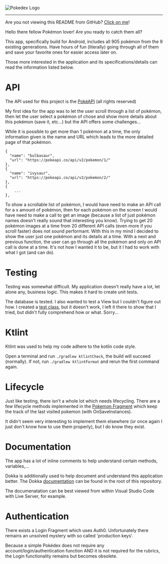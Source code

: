 ![Pokedex Logo](https://rajgaurav99.github.io/PokeCards-WEB/images/banner.png)

---

Are you not viewing this README from GitHub? [Click on me](https://github.com/jaspervd18/Pokedex/)!

Hello there fellow Pokémon lover! Are you ready to catch them all?

This app, specifically build for Android, includes all 905 pokémon from the 9 existing generations. Have hours of fun (literally) going through all of them and save your favorite ones for easier access later on.

Those more interested in the application and its specifications/details can read the information listed below.

# API

The API used for this project is the [PokéAPI](https://pokeapi.co/) (all rights reserved)

My first idea for the app was to let the user scroll through a list of pokémon, then let the user select a pokémon of chose and show more details about this pokémon (save it, etc...) but the API offers some challenges...

While it is possible to get more than 1 pokémon at a time, the only information given is the name and URL which leads to the more detailed page of that pokémon.

    {
      "name": "bulbasaur",
      "url": "https://pokeapi.co/api/v2/pokemon/1/"
    },
    {
      "name": "ivysaur",
      "url": "https://pokeapi.co/api/v2/pokemon/2/"
    },
    {
        ...
    },

To show a scrollable list of pokémon, I would have need to make an API call for a x amount of pokémon, then for each pokémon on the screen I would have need to make a call to get an image (because a list of just pokémon names doesn't really sound that interesting you know). Trying to get 20 pokémon images at a time from 20 different API calls (even more if you scroll faster) does not sound performant. With this in my mind I decided to show the user just one pokémon and its details at a time. With a next and previous function, the user can go through all the pokémon and only on API call is done at a time. It's not how I wanted it to be, but it I had to work with what I got (and can do).

# Testing

Testing was somewhat difficult. My application doesn't really have a lot, let alone any, business logic. This makes it hard to create unit tests.

The database is tested. I also wanted to test a View but I couldn't figure out how. I created a [test class](./app/src/test/java/com/example/pokedex/screens/pokemons/PokemonTest), but it doesn't work, I left it there to show that I tried, but didn't fully comprehend how or what. Sorry...

# Ktlint

Ktlint was used to help my code adhere to the kotlin code style.

Open a terminal and run `./gradlew ktlintCheck`, the build will succeed (normally). If not, run `./gradlew ktlintFormat` and rerun the first command again.

# Lifecycle

Just like testing, there isn't a whole lot which needs lifecycling. There are a few lifecycle methods implemented in the [Pokemon Fragment](./app/src/main/java/com/example/pokedex/screens/pokemons/PokemonFragment.kt) which keep the track of the last visited pokemon (with OnSaveInstances).

It didn't seem very interesting to implement them elsewhere (or once again I just don't know how to use them properly), but I do know they exist.

# Documentation

The app has a lot of inline comments to help understand certain methods, variables,...

Dokka is additionally used to help document and understand this application better. The Dokka [documentation](./documentation) can be found in the root of this repository.

The documenatation can be best viewed from within Visual Studio Code with Live Server, for example.

# Authentication

There exists a Login Fragment which uses Auth0. Unfortunately there remains an unsolved mystery with so called 'production keys'.

Because a simple Pokédex does not require any account/login/authentication function AND it is not required for the rubrics, the Login functionality remains but becomes obsolete.
